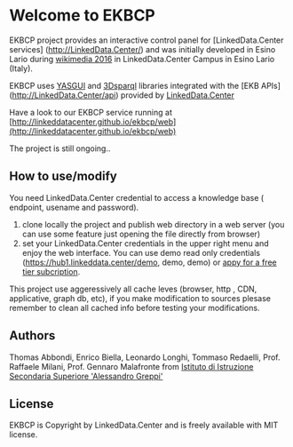 Welcome to EKBCP 
==============================

EKBCP project provides an interactive control panel for [LinkedData.Center services] (http://LinkedData.Center/) and was initially developed in Esino Lario 
during [wikimedia 2016](https://wikimania2016.wikimedia.org/wiki/Main_Page) in LinkedData.Center Campus in Esino Lario (Italy). 

EKBCP uses [YASGUI](http://doc.yasgui.org/) and [3Dsparql](http://biohackathon.org/d3sparql/) libraries integrated with the [EKB APIs] (http://LinkedData.Center/api) provided by
 [LinkedData.Center](http://LinkedData.Center/)

Have a look to our EKBCP service running at [http://linkeddatacenter.github.io/ekbcp/web](http://linkeddatacenter.github.io/ekbcp/web)

The project is still ongoing..

## How to use/modify
You need LinkedData.Center credential to access a knowledge base ( endpoint, usename and password).

 1. clone locally the project and publish web directory in a web server (you can use some feature just opening the file directly from browser) 
 2. set your LinkedData.Center credentials in the upper right menu and enjoy the web
    interface. You can use demo read only credentials (https://hub1.linkeddata.center/demo, demo, demo) or [appy for a free tier subcription](http://linkeddata.center/home/pricing#cta).

	
This project use aggeressively all cache leves (browser, http , CDN, applicative, graph db, etc), 
if you make modification to sources plesase remember to clean all cached info before testing your modifications.

## Authors
Thomas Abbondi, Enrico Biella, Leonardo Longhi, Tommaso Redaelli, Prof. Raffaele Milani, Prof. Gennaro Malafronte from  [Istituto di Istruzione Secondaria Superiore 'Alessandro Greppi'](http://www.issgreppi.gov.it/)

## License
EKBCP is Copyright by LinkedData.Center and is freely available with MIT license.

